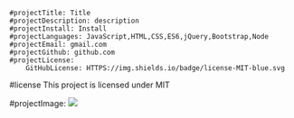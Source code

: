 
    #projectTitle: Title
    #projectDescription: description
    #projectInstall: Install
    #projectLanguages: JavaScript,HTML,CSS,ES6,jQuery,Bootstrap,Node
    #projectEmail: gmail.com 
    #projectGithub: github.com
    #projectLicense: 
        GitHubLicense: HTTPS://img.shields.io/badge/license-MIT-blue.svg
        
   #license 
        This project is licensed under MIT
        
   #projectImage: 
        ![](undefined)
        
    
